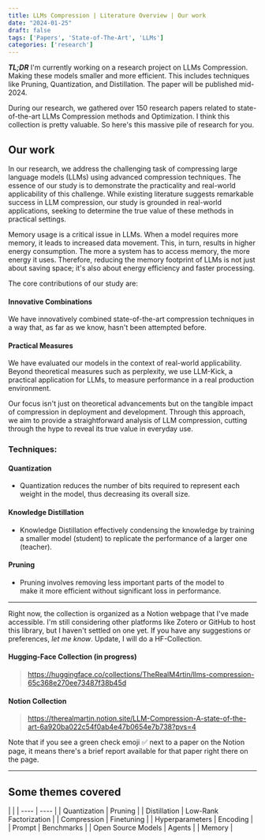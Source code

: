 ```yaml
---
title: LLMs Compression | Literature Overview | Our work
date: "2024-01-25"
draft: false
tags: ['Papers', 'State-of-The-Art', 'LLMs']
categories: ['research']
---
```


__*TL;DR*__ I'm currently working on a research project on LLMs Compression. Making these models smaller and more efficient. This includes techniques like Pruning, Quantization, and Distillation. The paper will be published mid-2024.

During our research, we gathered over 150 research papers related to state-of-the-art LLMs Compression methods and Optimization. I think this collection is pretty valuable. So here's this massive pile of research for you.

## Our work
In our research, we address the challenging task of compressing large language models (LLMs) using advanced compression techniques. The essence of our study is to demonstrate the practicality and real-world applicability of this challenge. While existing literature suggests remarkable success in LLM compression, our study is grounded in real-world applications, seeking to determine the true value of these methods in practical settings.

Memory usage is a critical issue in LLMs. When a model requires more memory, it leads to increased data movement. This, in turn, results in higher energy consumption. The more a system has to access memory, the more energy it uses. Therefore, reducing the memory footprint of LLMs is not just about saving space; it's also about energy efficiency and faster processing.

The core contributions of our study are:

#### Innovative Combinations
 We have innovatively combined state-of-the-art compression techniques in a way that, as far as we know, hasn't been attempted before.

#### Practical Measures
 We have evaluated our models in the context of real-world applicability. Beyond theoretical measures such as perplexity, we use LLM-Kick, a practical application for LLMs, to measure performance in a real production environment.

Our focus isn't just on theoretical advancements but on the tangible impact of compression in deployment and development. Through this approach, we aim to provide a straightforward analysis of LLM compression, cutting through the hype to reveal its true value in everyday use.

### Techniques:
#### Quantization
- Quantization reduces the number of bits required to represent each weight in the model, thus decreasing its overall size.
#### Knowledge Distillation
- Knowledge Distillation effectively condensing the knowledge by training a smaller model (student) to replicate the performance of a larger one (teacher).
#### Pruning
- Pruning involves removing less important parts of the model to  
make it more efficient without significant loss in performance.

---

Right now, the collection is organized as a Notion webpage that I've made accessible. I'm still considering other platforms like Zotero or GitHub to host this library, but I haven't settled on one yet. If you have any suggestions or preferences, *let me know*. Update, I will do a HF-Collection.

#### Hugging-Face Collection (in progress)
> https://huggingface.co/collections/TheRealM4rtin/llms-compression-65c368e270ee73487f38b45d
#### Notion Collection
> https://therealmartin.notion.site/LLM-Compression-A-state-of-the-art-6a920ba022c54f0ab4e47b0654e7b738?pvs=4

Note that if you see a green check emoji ✅ next to a paper on the Notion page, it means there's a brief report available for that paper right there on the page.

---
## Some themes covered 
| |
| ---- | ---- |
| Quantization | Pruning |
| Distillation | Low-Rank Factorization |
| Compression | Finetuning |
| Hyperparameters | Encoding |
| Prompt | Benchmarks |
| Open Source Models | Agents |
| Memory |

